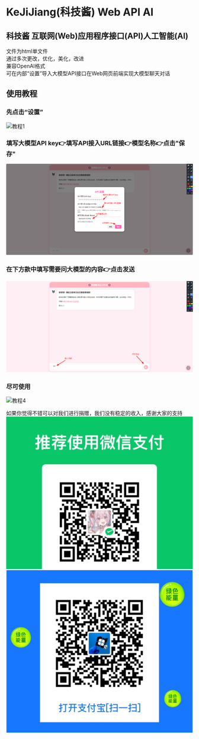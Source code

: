 # KeJiJiang(科技酱) Web API AI
## 科技酱 互联网(Web)应用程序接口(API)人工智能(AI)
文件为html单文件  
通过多次更改，优化，美化，改进  
兼容OpenAI格式  
可在内部“设置”导入大模型API接口在Web网页前端实现大模型聊天对话
## 使用教程
### 先点击“设置”
![教程1](./img/1/jpg)
### 填写大模型API key👉填写API接入URL链接👉模型名称👉点击"保存"
![教程2](./img/2.jpg)
### 在下方款中填写需要问大模型的内容👉点击发送
![教程3](./img/3.jpg)
### 尽可使用
![教程4](./img/4/jpg)



如果你觉得不错可以对我们进行捐赠，我们没有稳定的收入，感谢大家的支持
![WeChat](./img/wechat.jpg)![AliPay](./img/alipay.png)
